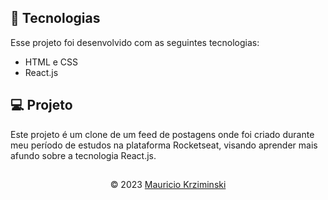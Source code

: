 ## 🚀 Tecnologias

Esse projeto foi desenvolvido com as seguintes tecnologias:

- HTML e CSS
- React.js

## 💻 Projeto

Este projeto é um clone de um feed de postagens onde foi criado durante meu período de estudos na plataforma Rocketseat, visando aprender mais afundo sobre a tecnologia React.js.

##

<p align="center">
  © 2023
  <a href="https://www.linkedin.com/in/mauricio-krziminski/" target="_blank"
    >Mauricio Krziminski</a>
</p>

